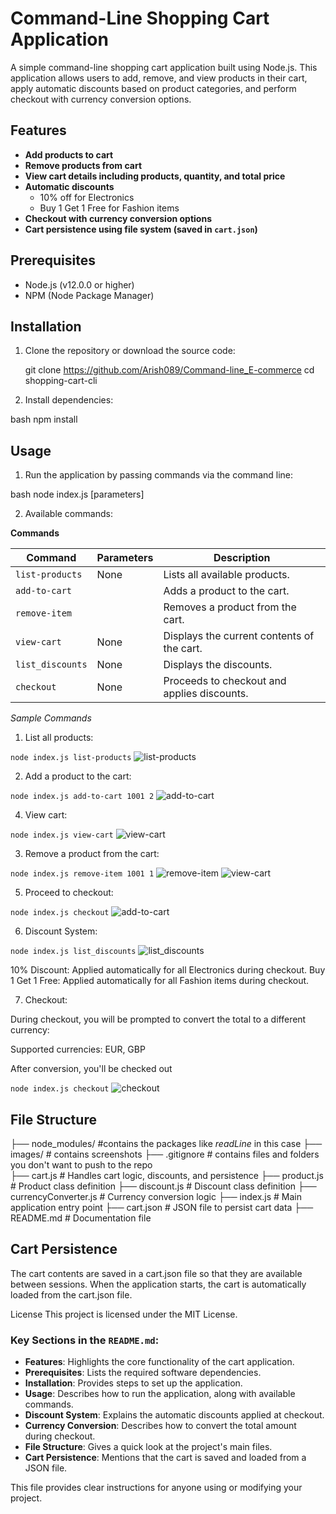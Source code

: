 # Command-Line Shopping Cart Application

A simple command-line shopping cart application built using Node.js. This application allows users to add, remove, and view products in their cart, apply automatic discounts based on product categories, and perform checkout with currency conversion options.

## Features

- **Add products to cart**
- **Remove products from cart**
- **View cart details including products, quantity, and total price**
- **Automatic discounts**
  - 10% off for Electronics
  - Buy 1 Get 1 Free for Fashion items
- **Checkout with currency conversion options**
- **Cart persistence using file system (saved in `cart.json`)**

## Prerequisites

- Node.js (v12.0.0 or higher)
- NPM (Node Package Manager)

## Installation

1. Clone the repository or download the source code:
   
   git clone https://github.com/Arish089/Command-line_E-commerce
   cd shopping-cart-cli

2. Install dependencies:

bash
npm install

## Usage
1. Run the application by passing commands via the command line:

bash
node index.js <command> [parameters]

2. Available commands:

**Commands**

| Command           | Parameters                                    | Description                                   |
|-------------------|-----------------------------------------------|-----------------------------------------------|
| `list-products`   | None                                          | Lists all available products.                 |
| `add-to-cart`     | <product-id><quantity>                        | Adds a product to the cart.                   |
| `remove-item`     | <product-id><quantity>                        | Removes a product from the cart.              |
| `view-cart`       | None                                          | Displays the current contents of the cart.    |
| `list_discounts`  | None                                          | Displays the discounts.                       |
| `checkout`        | None                                          | Proceeds to checkout and applies discounts.   |

*Sample Commands*

1. List all products:

`node index.js list-products`
![list-products](./images/Screenshot%20(83).png)

2. Add a product to the cart:

`node index.js add-to-cart 1001 2`
![add-to-cart](./images/Screenshot%20(84).png)

4. View cart:

`node index.js view-cart`
![view-cart](./images/Screenshot%20(85).png)

3. Remove a product from the cart:

`node index.js remove-item 1001 1`
![remove-item](./images/Screenshot%20(86).png)
![view-cart](./images/Screenshot%20(87).png)

5. Proceed to checkout:

`node index.js checkout`
![add-to-cart](./images/Screenshot%20(84).png)

6. Discount System:

`node index.js list_discounts`
![list_discounts](./images/Screenshot%20(89).png)

10% Discount: Applied automatically for all Electronics during checkout.
Buy 1 Get 1 Free: Applied automatically for all Fashion items during checkout.

7. Checkout:

During checkout, you will be prompted to convert the total to a different currency:

Supported currencies: EUR, GBP

After conversion, you'll be checked out

`node index.js checkout`
![checkout](./images/Screenshot%20(91).png)


## File Structure
├── node_modules/        #contains the packages like *readLine* in this case 
├── images/              # contains screenshots
├── .gitignore           # contains files and folders you don't want to push to the repo  
├── cart.js              # Handles cart logic, discounts, and persistence
├── product.js           # Product class definition
├── discount.js          # Discount class definition
├── currencyConverter.js # Currency conversion logic
├── index.js             # Main application entry point
├── cart.json            # JSON file to persist cart data
├── README.md            # Documentation file

## Cart Persistence
The cart contents are saved in a cart.json file so that they are available between sessions. When the application starts, the cart is automatically loaded from the cart.json file.

License
This project is licensed under the MIT License.


### Key Sections in the `README.md`:

- **Features**: Highlights the core functionality of the cart application.
- **Prerequisites**: Lists the required software dependencies.
- **Installation**: Provides steps to set up the application.
- **Usage**: Describes how to run the application, along with available commands.
- **Discount System**: Explains the automatic discounts applied at checkout.
- **Currency Conversion**: Describes how to convert the total amount during checkout.
- **File Structure**: Gives a quick look at the project's main files.
- **Cart Persistence**: Mentions that the cart is saved and loaded from a JSON file.

This file provides clear instructions for anyone using or modifying your project.